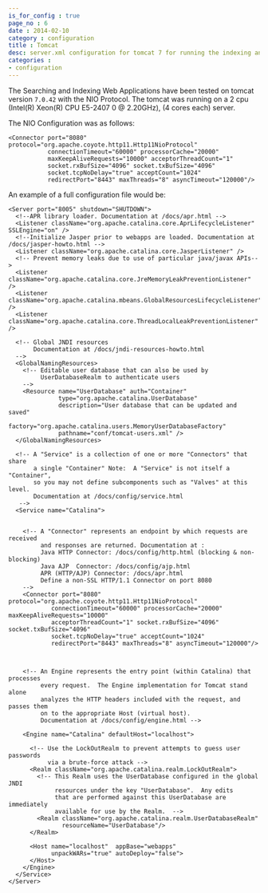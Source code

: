 ```yaml
---
is_for_config : true
page_no : 6
date : 2014-02-10
category : configuration
title : Tomcat
desc: server.xml configuration for tomcat 7 for running the indexing and searching webapplication 
categories : 
- configuration
---
```


The Searching and Indexing Web Applications have been tested on tomcat version `7.0.42` with the NIO Protocol.
The tomcat was running on a 2 cpu (Intel(R) Xeon(R) CPU E5-2407 0 @ 2.20GHz), (4 cores each) server.  

The NIO Configuration was as follows:

    <Connector port="8080" protocol="org.apache.coyote.http11.Http11NioProtocol"
               connectionTimeout="60000" processorCache="20000" 
               maxKeepAliveRequests="10000" acceptorThreadCount="1" 
               socket.rxBufSize="4096" socket.txBufSize="4096" 
               socket.tcpNoDelay="true" acceptCount="1024"
               redirectPort="8443" maxThreads="8" asyncTimeout="120000"/>

An example of a full configuration file would be:

	<Server port="8005" shutdown="SHUTDOWN">	  
	  <!--APR library loader. Documentation at /docs/apr.html -->
	  <Listener className="org.apache.catalina.core.AprLifecycleListener" SSLEngine="on" />
	  <!--Initialize Jasper prior to webapps are loaded. Documentation at /docs/jasper-howto.html -->
	  <Listener className="org.apache.catalina.core.JasperListener" />
	  <!-- Prevent memory leaks due to use of particular java/javax APIs-->
	  <Listener className="org.apache.catalina.core.JreMemoryLeakPreventionListener" />
	  <Listener className="org.apache.catalina.mbeans.GlobalResourcesLifecycleListener" />
	  <Listener className="org.apache.catalina.core.ThreadLocalLeakPreventionListener" />

	  <!-- Global JNDI resources
	       Documentation at /docs/jndi-resources-howto.html
	  -->
	  <GlobalNamingResources>
	    <!-- Editable user database that can also be used by
	         UserDatabaseRealm to authenticate users
	    -->
	    <Resource name="UserDatabase" auth="Container"
	              type="org.apache.catalina.UserDatabase"
	              description="User database that can be updated and saved"
	              factory="org.apache.catalina.users.MemoryUserDatabaseFactory"
	              pathname="conf/tomcat-users.xml" />
	  </GlobalNamingResources>

	  <!-- A "Service" is a collection of one or more "Connectors" that share
	       a single "Container" Note:  A "Service" is not itself a "Container",
	       so you may not define subcomponents such as "Valves" at this level.
	       Documentation at /docs/config/service.html
	   -->
	  <Service name="Catalina">


	    <!-- A "Connector" represents an endpoint by which requests are received
	         and responses are returned. Documentation at :
	         Java HTTP Connector: /docs/config/http.html (blocking & non-blocking)
	         Java AJP  Connector: /docs/config/ajp.html
	         APR (HTTP/AJP) Connector: /docs/apr.html
	         Define a non-SSL HTTP/1.1 Connector on port 8080
	    -->
	    <Connector port="8080" protocol="org.apache.coyote.http11.Http11NioProtocol"
	            connectionTimeout="60000" processorCache="20000" maxKeepAliveRequests="10000" 
	            acceptorThreadCount="1" socket.rxBufSize="4096" socket.txBufSize="4096" 
	            socket.tcpNoDelay="true" acceptCount="1024"
	            redirectPort="8443" maxThreads="8" asyncTimeout="120000"/>
	            
	    

	    <!-- An Engine represents the entry point (within Catalina) that processes
	         every request.  The Engine implementation for Tomcat stand alone
	         analyzes the HTTP headers included with the request, and passes them
	         on to the appropriate Host (virtual host).
	         Documentation at /docs/config/engine.html -->

	    <Engine name="Catalina" defaultHost="localhost">

	      <!-- Use the LockOutRealm to prevent attempts to guess user passwords
	           via a brute-force attack -->
	      <Realm className="org.apache.catalina.realm.LockOutRealm">
	        <!-- This Realm uses the UserDatabase configured in the global JNDI
	             resources under the key "UserDatabase".  Any edits
	             that are performed against this UserDatabase are immediately
	             available for use by the Realm.  -->
	        <Realm className="org.apache.catalina.realm.UserDatabaseRealm"
	               resourceName="UserDatabase"/>
	      </Realm>

	      <Host name="localhost"  appBase="webapps"
	            unpackWARs="true" autoDeploy="false">
	      </Host>
	    </Engine>
	  </Service>
	</Server>               